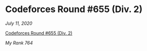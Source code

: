 <h1>Codeforces Round #655 (Div. 2)</h1>

*July 11, 2020*

[Codeforces Round #655 (Div. 2)](https://codeforces.com/contest/1372)

*My Rank 764*

